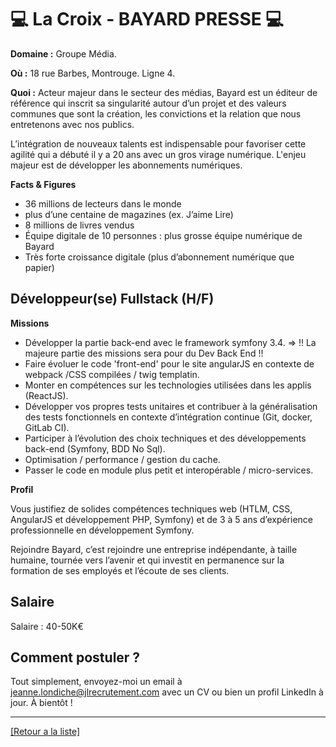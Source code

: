 # 💻 La Croix - BAYARD PRESSE 💻

**Domaine :** Groupe Média.

**Où :** 18 rue Barbes, Montrouge. Ligne 4.

**Quoi :** Acteur majeur dans le secteur des médias, Bayard est un éditeur de référence qui inscrit sa singularité autour d’un projet et des valeurs communes que sont la création, les convictions et la relation que nous entretenons avec nos publics.

L’intégration de nouveaux talents est indispensable pour favoriser cette agilité qui a débuté il y a 20 ans avec un gros virage numérique. L'enjeu majeur est de développer les abonnements numériques.

**Facts & Figures**

* 36 millions de lecteurs dans le monde
* plus d’une centaine de magazines (ex. J’aime Lire)
* 8 millions de livres vendus 
* Équipe digitale de 10 personnes : plus grosse équipe numérique de Bayard
* Très forte croissance digitale (plus d’abonnement numérique que papier)

## Développeur(se) Fullstack (H/F)

**Missions**

* Développer la partie back-end avec le framework symfony 3.4. => !! La majeure partie des missions sera pour du Dev Back End !!
* Faire évoluer le code 'front-end' pour le site angularJS en contexte de webpack /CSS compilées / twig templatin.
* Monter en compétences sur les technologies utilisées dans les applis (ReactJS).
* Développer vos propres tests unitaires et contribuer à la généralisation des tests fonctionnels en contexte d’intégration continue (Git, docker, GitLab CI).
* Participer à l’évolution des choix techniques et des développements back-end (Symfony, BDD No Sql).
* Optimisation / performance / gestion du cache.
* Passer le code en module plus petit et interopérable / micro-services.

**Profil**

Vous justifiez de solides compétences techniques web (HTLM, CSS, AngularJS et développement PHP, Symfony) et de 3 à 5 ans d’expérience professionnelle en développement Symfony. 

Rejoindre Bayard, c’est rejoindre une entreprise indépendante, à taille humaine, tournée vers l’avenir et qui investit en permanence sur la formation de ses employés et l’écoute de ses clients.

## Salaire

Salaire : 40-50K€

## Comment postuler ?

Tout simplement, envoyez-moi un email à jeanne.londiche@jlrecrutement.com avec un CV ou bien un profil LinkedIn à jour. À bientôt ! 

----
<a href="https://github.com/jlondiche/job-board-php/blob/master/README.md">[Retour a la liste]</a>